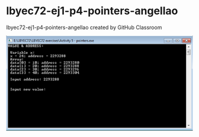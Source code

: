 # lbyec72-ej1-p4-pointers-angellao
lbyec72-ej1-p4-pointers-angellao created by GitHub Classroom

![](pointer.PNG)
